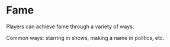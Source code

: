 # Fame

Players can achieve fame through a variety of ways.

Common ways: starring in shows, making a name in politics, etc.